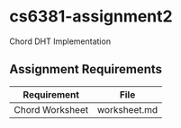 # cs6381-assignment2

Chord DHT Implementation

## Assignment Requirements

| Requirement | File |
|-------------|------|
| Chord Worksheet | worksheet.md |

